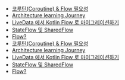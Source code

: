 <!--
<p align="center">
  <a href="https://github.com/freeskyES"><img alt="GitHub Status" src=https://github-readme-stats.vercel.app/api?username=freeskyES&hide=contribs&show_icons=true&include_all_commits=true&count_private=true"></a>
</p> 
-->

<!-- blog start -->
- [코루틴(Coroutine) & Flow 필요성](https://velog.io/@freesky/Coroutine-Flow-%ED%95%84%EC%9A%94%EC%84%B1)
- [Architecture learning Journey](https://velog.io/@freesky/Now-in-AndroidArchitecture-learning-Journey)
- [LiveData 에서 Kotlin Flow 로 마이그레이션하기](https://velog.io/@freesky/LiveData-%EC%97%90%EC%84%9C-Kotlin-Flow-%EB%A1%9C-%EB%A7%88%EC%9D%B4%EA%B7%B8%EB%A0%88%EC%9D%B4%EC%85%98%ED%95%98%EA%B8%B0)
- [StateFlow 및 SharedFlow](https://velog.io/@freesky/StateFlow-and-SharedFlow)
- [Flow?](https://velog.io/@freesky/Flow)
- [코루틴(Coroutine) & Flow 필요성](https://velog.io/@freesky/Coroutine-Flow-%ED%95%84%EC%9A%94%EC%84%B1)
- [Architecture learning Journey](https://velog.io/@freesky/Now-in-AndroidArchitecture-learning-Journey)
- [LiveData 에서 Kotlin Flow 로 마이그레이션하기](https://velog.io/@freesky/LiveData-%EC%97%90%EC%84%9C-Kotlin-Flow-%EB%A1%9C-%EB%A7%88%EC%9D%B4%EA%B7%B8%EB%A0%88%EC%9D%B4%EC%85%98%ED%95%98%EA%B8%B0)
- [StateFlow 및 SharedFlow](https://velog.io/@freesky/StateFlow-and-SharedFlow)
- [Flow?](https://velog.io/@freesky/Flow)
<!-- blog end -->
